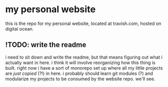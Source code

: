 # my personal website

this is the repo for my personal website, located at travish.com, hosted on digital ocean.

## !TODO: write the readme

i need to sit down and write the readme, but that means figuring out what i actually want in here. i
think it will involve reorganizing how this thing is built. right now i have a sort of monorepo set
up where all my little projects are *just copied* (?!) in here. i probably should learn git modules
(?) and modularize my projects to be consumed by the website repo. we'll see.
